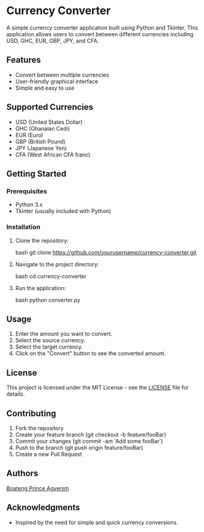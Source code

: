 # Currency Converter

A simple currency converter application built using Python and Tkinter. This application allows users to convert between different currencies including USD, GHC, EUR, GBP, JPY, and CFA.

## Features

- Convert between multiple currencies
- User-friendly graphical interface
- Simple and easy to use

## Supported Currencies

- USD (United States Dollar)
- GHC (Ghanaian Cedi)
- EUR (Euro)
- GBP (British Pound)
- JPY (Japanese Yen)
- CFA (West African CFA franc)

## Getting Started

### Prerequisites

- Python 3.x
- Tkinter (usually included with Python)

### Installation

1. Clone the repository:

    bash
    git clone https://github.com/yourusername/currency-converter.git
    

2. Navigate to the project directory:

    bash
    cd currency-converter
    

3. Run the application:

    bash
    python converter.py
    

## Usage

1. Enter the amount you want to convert.
2. Select the source currency.
3. Select the target currency.
4. Click on the "Convert" button to see the converted amount.

## License

This project is licensed under the MIT License - see the [LICENSE](LICENSE) file for details.

## Contributing

1. Fork the repository
2. Create your feature branch (git checkout -b feature/fooBar)
3. Commit your changes (git commit -am 'Add some fooBar')
4. Push to the branch (git push origin feature/fooBar)
5. Create a new Pull Request

## Authors

 [Boateng Prince Agyenim](https://github.com/mmabiaa)

## Acknowledgments

- Inspired by the need for simple and quick currency conversions.
